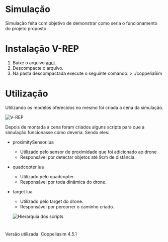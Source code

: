 # Simulação
<!-- ## Descrição -->
  Simulação feita com objetivo de demonstrar como seria o funcionamento do projeto proposto.

# Instalação V-REP 
  1. Baixe o arquivo [aqui](https://www.coppeliarobotics.com).
  2. Descompacte o arquivo.
  3. Na pasta descompactada execute o seguinte comando: 
    > ./coppeliaSim 

# Utilização
  Utilizando os modelos oferecidos no mesmo foi criada a cena da simulação.

  ![V-REP](https://imgur.com/a/qyG2kBZ)

  Depois de montada a cena foram criados alguns scripts para que a simulação funcionasse como deveria. Sendo eles:
- proximitySensor.lua
  - Utilizado pelo sensor de proximidade que foi adicionado ao drone
  - Responsável por detectar objetos até 9cm de distância.
- quadcopter.lua
  - Utilizado pelo quadcopter.
  - Responsável por toda dinâmica do drone.
- target.lua
  - Utilizado pelo target do drone.
  - Responsável por percorrer o caminho criado.
  
  ![Hierarquia dos scripts](https://imgur.com/a/PfDqS6l)

#
  Versão utilizada: Coppeliasim 4.5.1